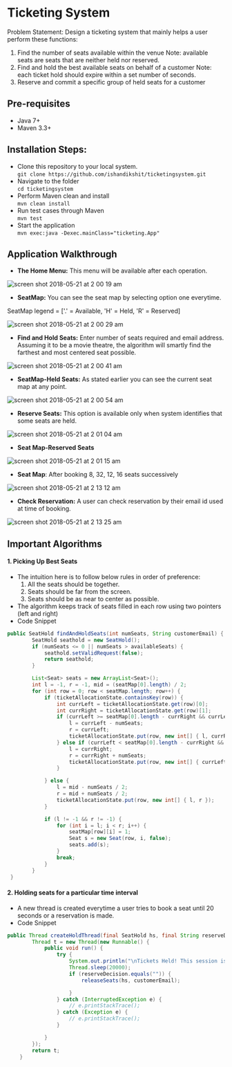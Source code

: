# Ticketing System

Problem Statement:
Design a ticketing system that mainly helps a user perform these functions:
1. Find the number of seats available within the venue 
  Note: available seats are seats that are neither held nor reserved. 
2. Find and hold the best available seats on behalf of a customer 
  Note: each ticket hold should expire within a set number of seconds. 
3. Reserve and commit a specific group of held seats for a customer

## Pre-requisites
* Java 7+
* Maven 3.3+

## Installation Steps:
* Clone this repository to your local system.<br>
```git clone https://github.com/ishandikshit/ticketingsystem.git```
* Navigate to the folder<br>
```cd ticketingsystem```
* Perform Maven clean and install<br>
```mvn clean install```
* Run test cases through Maven<br>
```mvn test```
* Start the application<br>
```mvn exec:java -Dexec.mainClass="ticketing.App"```

## Application Walkthrough
* **The Home Menu:** This menu will be available after each operation.

![screen shot 2018-05-21 at 2 00 19 am](https://user-images.githubusercontent.com/21368799/40299425-0fe7b60c-5c9b-11e8-805d-d39d47386b3c.png)

* **SeatMap:** You can see the seat map by selecting option one everytime.

SeatMap legend = ['.' = Available, 'H' = Held, 'R' = Reserved]

![screen shot 2018-05-21 at 2 00 29 am](https://user-images.githubusercontent.com/21368799/40299430-14fdcc94-5c9b-11e8-98b0-343dc1b1a1fc.png)

* **Find and Hold Seats:** Enter number of seats required and email address.
Assuming it to be a movie theatre, the algorithm will smartly find the farthest and most centered seat possible.

![screen shot 2018-05-21 at 2 00 41 am](https://user-images.githubusercontent.com/21368799/40299438-1bb30e28-5c9b-11e8-8232-162c81447e6a.png)

* **SeatMap-Held Seats:** As stated earlier you can see the current seat map at any point.

![screen shot 2018-05-21 at 2 00 54 am](https://user-images.githubusercontent.com/21368799/40299440-1bcf430e-5c9b-11e8-8f43-b02dcaa64ba3.png)

* **Reserve Seats:** This option is available only when system identifies that some seats are held.

![screen shot 2018-05-21 at 2 01 04 am](https://user-images.githubusercontent.com/21368799/40299441-1bf0d672-5c9b-11e8-8e0c-6c5699075631.png)

* **Seat Map-Reserved Seats**

![screen shot 2018-05-21 at 2 01 15 am](https://user-images.githubusercontent.com/21368799/40299442-1c0da680-5c9b-11e8-9143-2595f81ad407.png)

* **Seat Map**: After booking 8, 32, 12, 16 seats successively

![screen shot 2018-05-21 at 2 13 12 am](https://user-images.githubusercontent.com/21368799/40299959-bbe221c6-5c9c-11e8-9801-a9518a17715d.png)

* **Check Reservation:** A user can check reservation by their email id used at time of booking.

![screen shot 2018-05-21 at 2 13 25 am](https://user-images.githubusercontent.com/21368799/40299960-bbfe3712-5c9c-11e8-8132-b1f88d32203a.png)


## Important Algorithms
#### 1. Picking Up Best Seats
* The intuition here is to follow below rules in order of preference:
	1. All the seats should be together.
	2. Seats should be far from the screen.
	3. Seats should be as near to center as possible.
* The algorithm keeps track of seats filled in each row using two pointers (left and right)
* Code Snippet
```java
public SeatHold findAndHoldSeats(int numSeats, String customerEmail) {
		SeatHold seathold = new SeatHold();
		if (numSeats <= 0 || numSeats > availableSeats) {
			seathold.setValidRequest(false);
			return seathold;
		}

		List<Seat> seats = new ArrayList<Seat>();
		int l = -1, r = -1, mid = (seatMap[0].length) / 2;
		for (int row = 0; row < seatMap.length; row++) {
			if (ticketAllocationState.containsKey(row)) {
				int currLeft = ticketAllocationState.get(row)[0];
				int currRight = ticketAllocationState.get(row)[1];
				if (currLeft >= seatMap[0].length - currRight && currLeft >= numSeats) {
					l = currLeft - numSeats;
					r = currLeft;
					ticketAllocationState.put(row, new int[] { l, currRight });
				} else if (currLeft < seatMap[0].length - currRight && seatMap[0].length - currRight >= numSeats) {
					l = currRight;
					r = currRight + numSeats;
					ticketAllocationState.put(row, new int[] { currLeft, r });
				}

			} else {
				l = mid - numSeats / 2;
				r = mid + numSeats / 2;
				ticketAllocationState.put(row, new int[] { l, r });
			}

			if (l != -1 && r != -1) {
				for (int i = l; i < r; i++) {
					seatMap[row][i] = 1;
					Seat s = new Seat(row, i, false);
					seats.add(s);
				}
				break;
			}
		}
 }
```

#### 2. Holding seats for a particular time interval
* A new thread is created everytime a user tries to book a seat until 20 seconds or a reservation is made.
* Code Snippet
```java
public Thread createHoldThread(final SeatHold hs, final String reserveDecision, final String customerEmail) {
		Thread t = new Thread(new Runnable() {
			public void run() {
				try {
					System.out.println("\nTickets Held! This session is valid for 20 seconds");
					Thread.sleep(20000);
					if (reserveDecision.equals("")) {
						releaseSeats(hs, customerEmail);

					}
				} catch (InterruptedException e) {
					// e.printStackTrace();
				} catch (Exception e) {
					// e.printStackTrace();
				}

			}
		});
		return t;
	}
```
